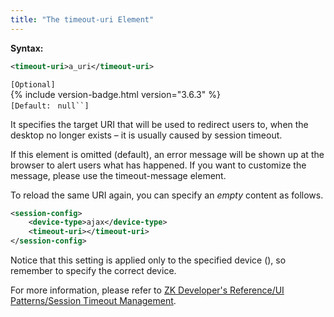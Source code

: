 ```yaml
---
title: "The timeout-uri Element"
---
```


**Syntax:**

```xml
<timeout-uri>a_uri</timeout-uri>
```

`[Optional]`  
{% include version-badge.html version="3.6.3" %}  
`[Default: ` `null``]`

It specifies the target URI that will be used to redirect users to, when
the desktop no longer exists – it is usually caused by session timeout.

If this element is omitted (default), an error message will be shown up
at the browser to alert users what has happened. If you want to
customize the message, please use the timeout-message element.

To reload the same URI again, you can specify an *empty* content as
follows.

```xml
<session-config>
    <device-type>ajax</device-type>
    <timeout-uri></timeout-uri>
</session-config>
```

Notice that this setting is applied only to the specified device
(<device-type>), so remember to specify the correct device.

For more information, please refer to [ZK Developer's Reference/UI Patterns/Session Timeout Management]({{site.baseurl}}/zk_dev_ref/ui_patterns/session_timeout_management).


